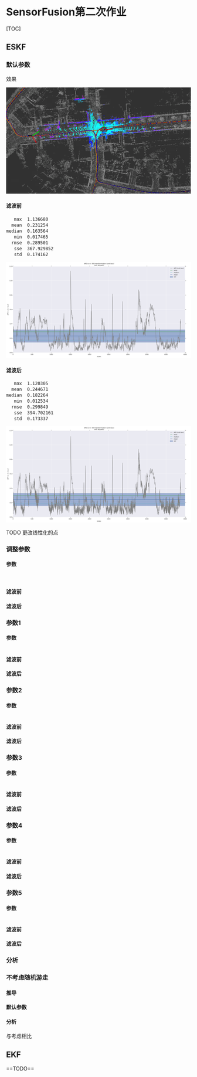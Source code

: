 # SensorFusion第二次作业

[TOC]

## ESKF

### 默认参数

效果

![image-20210315214035431](img/第七节作业/image-20210315214035431.png)

#### 滤波前

       max	1.136680
      mean	0.231254
    median	0.163564
       min	0.017465
      rmse	0.289501
       sse	367.929852
       std	0.174162
![image-20210315225932309](img/第七节作业/image-20210315225932309.png)



#### 滤波后

       max	1.120305
      mean	0.244671
    median	0.182264
       min	0.012534
      rmse	0.299849
       sse	394.702161
       std	0.173337
![image-20210315230031715](img/第七节作业/image-20210315230031715.png)

TODO 更改线性化的点



### 调整参数

#### 参数

```yaml



```

#### 滤波前





#### 滤波后





### 参数1

#### 参数

```yaml


```

#### 滤波前





#### 滤波后



### 参数2

#### 参数

```yaml

```

#### 滤波前





#### 滤波后



### 参数3

#### 参数

```yaml

```

#### 滤波前





#### 滤波后



### 参数4

#### 参数

```yaml

```

#### 滤波前





#### 滤波后



### 参数5

#### 参数

```yaml

```

#### 滤波前





#### 滤波后



### 分析





### 不考虑随机游走

#### 推导





#### 默认参数



#### 分析

与考虑相比





## EKF

==TODO==